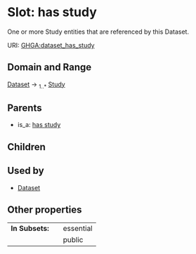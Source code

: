 
# Slot: has study


One or more Study entities that are referenced by this Dataset.

URI: [GHGA:dataset_has_study](https://w3id.org/GHGA/dataset_has_study)


## Domain and Range

[Dataset](Dataset.md) &#8594;  <sub>1..\*</sub> [Study](Study.md)

## Parents

 *  is_a: [has study](has_study.md)

## Children


## Used by

 * [Dataset](Dataset.md)

## Other properties

|  |  |  |
| --- | --- | --- |
| **In Subsets:** | | essential |
|  | | public |

